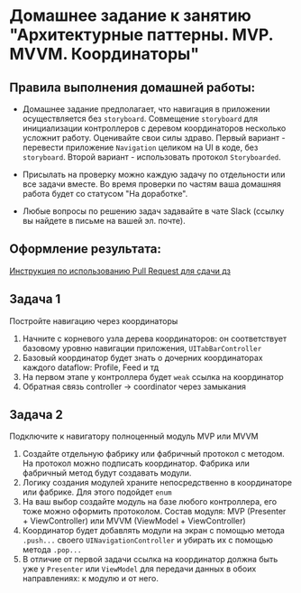 # Домашнее задание к занятию "Архитектурные паттерны. MVP. MVVM. Координаторы"

## Правила выполнения домашней работы:

* Домашнее задание предполагает, что навигация в приложении осуществляется без `storyboard`. Совмещение `storyboard` для инициализации контроллеров с деревом координаторов несколько усложнит работу. Оценивайте свои силы здраво. 
Первый вариант - перевести приложение `Navigation` целиком на UI в коде, без `storyboard`. 
Второй вариант - использовать протокол `Storyboarded`.

* Присылать на проверку можно каждую задачу по отдельности или все задачи вместе. Во время проверки по частям ваша домашняя работа будет со статусом "На доработке".
* Любые вопросы по решению задач задавайте в чате Slack (ссылку вы найдете в письме на вашей эл. почте).

## Оформление результата:

[Инструкция по использованию Pull Request для сдачи дз](https://github.com/netology-code/iosint-homeworks/blob/main/Pull%20request's%20guideline.md)

## Задача 1

Постройте навигацию через координаторы

1. Начните с корневого узла дерева координаторов: он соответствует базовому уровню навигации приложения, `UITabBarController` 
2. Базовый координатор будет знать о дочерних координаторах каждого dataflow: Profile, Feed и тд
3. На первом этапе у контроллера будет `weak` ссылка на координатор
4. Обратная связь controller -> coordinator через замыкания

## Задача 2

Подключите к навигатору полноценный модуль MVP или MVVM 

1. Создайте отдельную фабрику или фабричный протокол с методом. На протокол можно подписать координатор. Фабрика или фабричный метод будут создавать модули. 
2. Логику создания модулей храните непосредственно в координаторе или фабрике. Для этого подойдет `enum` 
3. На ваш выбор создайте модуль на базе любого контроллера, его тоже можно оформить протоколом. Состав модуля: MVP (Presenter + ViewController) или MVVM (ViewModel + ViewController)
4. Координатор будет добавлять модули на экран с помощью метода `.push...` своего `UINavigationController` и убирать их с помощью метода `.pop...` 
5. В отличие от первой задачи ссылка на координатор должна быть уже у `Presenter` или `ViewModel` для передачи данных в обоих направлениях: к модулю и от него.
